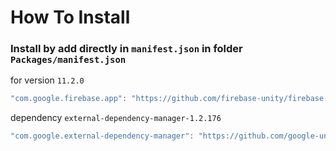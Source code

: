 # How To Install

### Install by add directly in `manifest.json` in folder `Packages/manifest.json`

for version `11.2.0`
```csharp
"com.google.firebase.app": "https://github.com/firebase-unity/firebase-app.git#11.2.0",
```

dependency `external-dependency-manager-1.2.176`
```csharp
"com.google.external-dependency-manager": "https://github.com/google-unity/external-dependency-manager.git#1.2.176",
```
